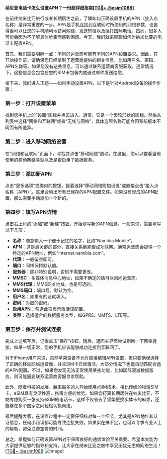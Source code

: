 **纳尼亚电话卡怎么设置APN？一份超详细指南[[TG💪+ @esim1088](https://t.me/s/esim1088)]**

在前往纳米比亚旅行或者长期居住之前，了解如何正确设置手机的APN（接入点名称）是非常重要的一步。APN是手机连接到互联网时所使用的网络参数，设置得当可以让您的手机顺利地访问网络、发送短信以及拨打国际电话。然而，很多人可能会因为不了解具体步骤而感到困惑。今天，我们就来聊聊如何为纳米比亚的电话卡配置APN。

首先，我们需要明确一点：不同的运营商可能有不同的APN设置要求。因此，在开始操作前，请确保您已经拿到了运营商提供的相关信息，比如用户名、密码、APN名称等。如果您没有这些信息，可以通过联系运营商客服获取。通常情况下，这些信息会包含在您的SIM卡包装内或通过邮件发送给您。

接下来，我们进入正题——如何手动设置APN。以下是针对Android设备的操作步骤：

### 第一步：打开设置菜单
找到您手机上的“设置”图标并点击进入。通常，它是一个齿轮形状的图标。然后从列表中选择“网络和互联网”或者“无线与网络”，具体选项名称可能会因系统版本不同而有所差异。

### 第二步：进入移动网络设置
在“网络和互联网”页面下，寻找并点击“移动网络”选项。在这里，您可以查看当前使用的移动网络类型以及是否启用了数据服务。

### 第三步：添加新APN
点击“更多选项”或类似的按钮，接着选择“移动网络附加设置”或直接点击“接入点名称（APN）”。这里会列出所有已保存的APN配置文件。如果没有现成的APN配置，那么需要手动添加一个新的。

### 第四步：填写APN详情
点击右上角的“添加”或“新建”按钮，开始填写新的APN信息。一般来说，需要填写以下几项：
- **名称**：随意输入一个便于记忆的名字，比如“Namibia Mobile”。
- **APN**：这是最关键的部分，直接关系到能否成功联网。通常运营商会提供一个特定的APN地址，例如“internet.namibia.com”。
- **代理**：一般留空即可。
- **端口**：同样保持默认值。
- **服务器**：除非特别说明，否则不需要更改。
- **MMSC**：多媒体消息中心地址，如果不确定的话可以询问运营商。
- **MMS代理**：MMS网关地址，也是可选的。
- **MMS端口**：端口号，默认为空。
- **用户名**：如果有的话就填入。
- **密码**：对应的密码。
- **启用APN**：勾选此项表示激活该配置。
- **类型**：选择适合的数据服务类型，如GPRS、UMTS、LTE等。

### 第五步：保存并测试连接
完成上述填写后，记得点击“保存”按钮。随后，返回主界面尝试刷新一下网络连接。如果一切正常，您的手机应该能够成功连接到互联网了。

对于iPhone用户来说，虽然苹果设备不允许直接编辑APN设置，但只要确保选择了正确的移动网络运营商，并且SIM卡已经激活，大部分情况下也能自动匹配合适的APN配置。不过，如果您发现无法正常使用某些功能，比如国际漫游数据服务，则可能需要联系运营商客服寻求帮助。

此外，随着科技的发展，越来越多的人开始使用eSIM技术。相比传统的物理SIM卡，eSIM具有灵活性高、携带方便的优势。如果您打算长期居住在纳米比亚，不妨考虑购买一张支持eSIM的电话卡，这样不仅省去了频繁更换实体卡的麻烦，还能够在多个国家之间轻松切换网络。

最后提醒大家，在设置过程中一定要仔细核对每一个细节，尤其是APN地址和认证信息，任何小错误都可能导致连接失败。如果实在搞不定，也可以寻求专业人士的帮助，避免浪费宝贵的时间。

总之，掌握如何正确设置APN对于保障良好的通信体验至关重要。希望本文能为大家提供足够的指导和支持，让大家在纳米比亚之旅中享受无忧无虑的网络生活！[[TG💪+ @esim1088](https://t.me/s/esim1088) ![Image](https://i.postimg.cc/4NQfJmqS/Snipaste-2025-05-13-00-14-12.png)]